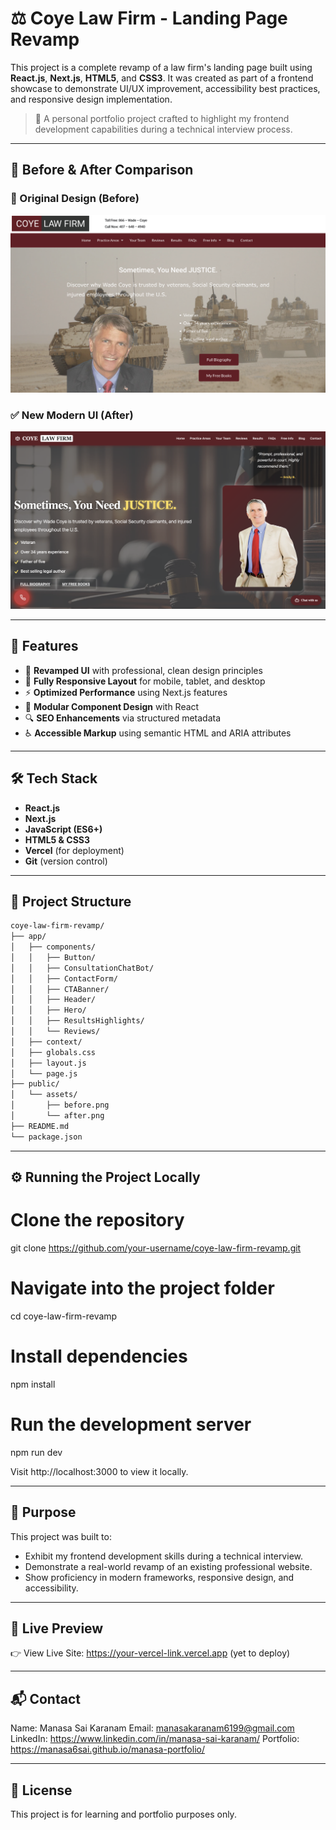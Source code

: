 # ⚖️ Coye Law Firm - Landing Page Revamp

This project is a complete revamp of a law firm's landing page built using **React.js**, **Next.js**, **HTML5**, and **CSS3**. It was created as part of a frontend showcase to demonstrate UI/UX improvement, accessibility best practices, and responsive design implementation.

> 💼 A personal portfolio project crafted to highlight my frontend development capabilities during a technical interview process.

---

## 📸 Before & After Comparison

### 🔴 Original Design (Before)
![Before Screenshot](coye-law-firm-revamp/public/images/before.png)

### ✅ New Modern UI (After)
![After Screenshot](coye-law-firm-revamp/public/images/after.png)

---

## 🚀 Features

- 🎨 **Revamped UI** with professional, clean design principles
- 📱 **Fully Responsive Layout** for mobile, tablet, and desktop
- ⚡ **Optimized Performance** using Next.js features
- 🧩 **Modular Component Design** with React
- 🔍 **SEO Enhancements** via structured metadata
- ♿ **Accessible Markup** using semantic HTML and ARIA attributes

---

## 🛠️ Tech Stack

- **React.js**
- **Next.js**
- **JavaScript (ES6+)**
- **HTML5 & CSS3**
- **Vercel** (for deployment)
- **Git** (version control)

---

## 📂 Project Structure

```bash
coye-law-firm-revamp/
├── app/
│   ├── components/
│   │   ├── Button/
│   │   ├── ConsultationChatBot/
│   │   ├── ContactForm/
│   │   ├── CTABanner/
│   │   ├── Header/
│   │   ├── Hero/
│   │   ├── ResultsHighlights/
│   │   └── Reviews/
│   ├── context/
│   ├── globals.css
│   ├── layout.js
│   └── page.js
├── public/
│   └── assets/
│       ├── before.png
│       └── after.png
├── README.md
└── package.json
```

---

## ⚙️ Running the Project Locally

# Clone the repository
git clone https://github.com/your-username/coye-law-firm-revamp.git

# Navigate into the project folder
cd coye-law-firm-revamp

# Install dependencies
npm install

# Run the development server
npm run dev

Visit http://localhost:3000 to view it locally.

---

## 🎯 Purpose

This project was built to:
- Exhibit my frontend development skills during a technical interview.
- Demonstrate a real-world revamp of an existing professional website.
- Show proficiency in modern frameworks, responsive design, and accessibility.

---

## 🔗 Live Preview

👉 View Live Site: https://your-vercel-link.vercel.app (yet to deploy)

---

## 📬 Contact

Name: Manasa Sai Karanam
Email: manasakaranam6199@gmail.com
LinkedIn: https://www.linkedin.com/in/manasa-sai-karanam/
Portfolio: https://manasa6sai.github.io/manasa-portfolio/

---

## 📄 License

This project is for learning and portfolio purposes only.
